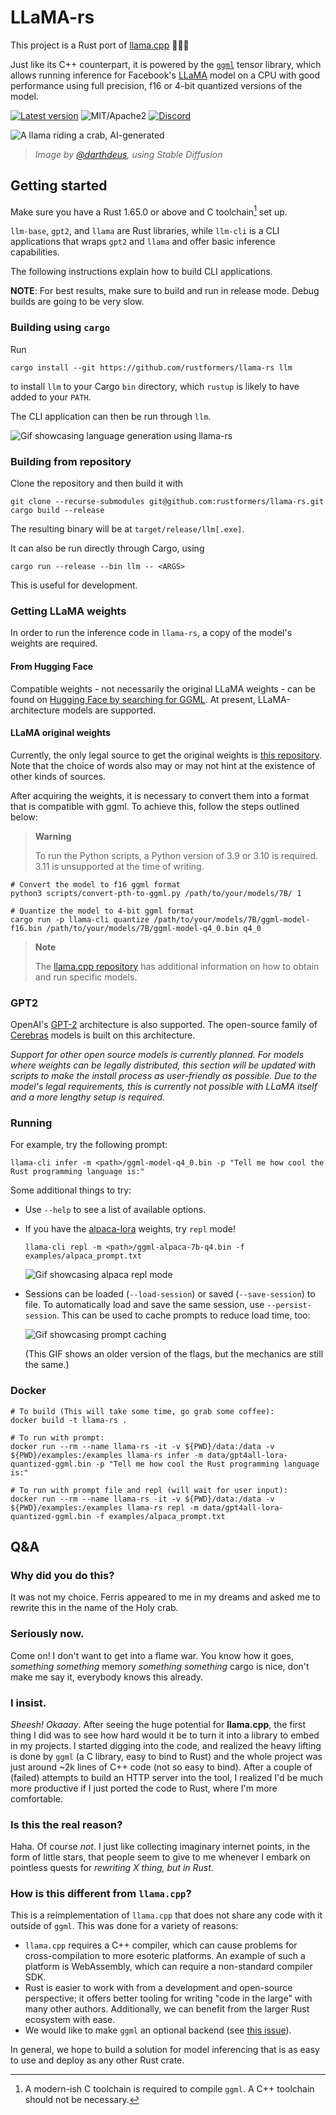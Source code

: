 # LLaMA-rs

This project is a Rust port of
[llama.cpp](https://github.com/ggerganov/llama.cpp) 🦙🦀🚀

Just like its C++ counterpart, it is powered by the
[`ggml`](https://github.com/ggerganov/ggml) tensor library, which allows running
inference for Facebook's [LLaMA](https://github.com/facebookresearch/llama)
model on a CPU with good performance using full precision, f16 or 4-bit
quantized versions of the model.

[![Latest version](https://img.shields.io/crates/v/llama-rs.svg)](https://crates.io/crates/llama_rs)
![MIT/Apache2](https://shields.io/badge/license-MIT%2FApache--2.0-blue)
[![Discord](https://img.shields.io/discord/1085885067601137734)](https://discord.gg/YB9WaXYAWU)

![A llama riding a crab, AI-generated](./doc/resources/logo2.png)

> _Image by [@darthdeus](https://github.com/darthdeus/), using Stable Diffusion_

## Getting started

Make sure you have a Rust 1.65.0 or above and C toolchain[^1] set up.

`llm-base`, `gpt2`, and `llama` are Rust libraries, while `llm-cli` is a CLI
applications that wraps `gpt2` and `llama` and offer basic inference
capabilities.

The following instructions explain how to build CLI applications.

**NOTE**: For best results, make sure to build and run in release mode.
Debug builds are going to be very slow.

### Building using `cargo`

Run

```shell
cargo install --git https://github.com/rustformers/llama-rs llm
```

to install `llm` to your Cargo `bin` directory, which `rustup` is likely to
have added to your `PATH`.

The CLI application can then be run through `llm`.

![Gif showcasing language generation using llama-rs](./doc/resources/llama_gif.gif)

### Building from repository

Clone the repository and then build it with

```shell
git clone --recurse-submodules git@github.com:rustformers/llama-rs.git
cargo build --release
```

The resulting binary will be at `target/release/llm[.exe]`.

It can also be run directly through Cargo, using

```shell
cargo run --release --bin llm -- <ARGS>
```

This is useful for development.

### Getting LLaMA weights

In order to run the inference code in `llama-rs`, a copy of the model's weights
are required.

#### From Hugging Face

Compatible weights - not necessarily the original LLaMA weights - can be found
on [Hugging Face by searching for GGML](https://huggingface.co/models?search=ggml).
At present, LLaMA-architecture models are supported.

#### LLaMA original weights

Currently, the only legal source to get the original weights is [this
repository](https://github.com/facebookresearch/llama/blob/main/README.md#llama).
Note that the choice of words also may or may not hint at the existence of other
kinds of sources.

After acquiring the weights, it is necessary to convert them into a format that
is compatible with ggml. To achieve this, follow the steps outlined below:

> **Warning**
>
> To run the Python scripts, a Python version of 3.9 or 3.10 is required. 3.11
> is unsupported at the time of writing.

```shell
# Convert the model to f16 ggml format
python3 scripts/convert-pth-to-ggml.py /path/to/your/models/7B/ 1

# Quantize the model to 4-bit ggml format
cargo run -p llama-cli quantize /path/to/your/models/7B/ggml-model-f16.bin /path/to/your/models/7B/ggml-model-q4_0.bin q4_0
```

> **Note**
>
> The [llama.cpp repository](https://github.com/ggerganov/llama.cpp) has
> additional information on how to obtain and run specific models.

### GPT2

OpenAI's [GPT-2](https://jalammar.github.io/illustrated-gpt2/) architecture is
also supported. The open-source family of
[Cerebras](https://www.cerebras.net/blog/cerebras-gpt-a-family-of-open-compute-efficient-large-language-models/)
models is built on this architecture.

_Support for other open source models is currently planned. For models where
weights can be legally distributed, this section will be updated with scripts to
make the install process as user-friendly as possible. Due to the model's legal
requirements, this is currently not possible with LLaMA itself and a more
lengthy setup is required._

### Running

For example, try the following prompt:

```shell
llama-cli infer -m <path>/ggml-model-q4_0.bin -p "Tell me how cool the Rust programming language is:"
```

Some additional things to try:

- Use `--help` to see a list of available options.
- If you have the [alpaca-lora](https://github.com/tloen/alpaca-lora) weights,
  try `repl` mode!

  ```shell
  llama-cli repl -m <path>/ggml-alpaca-7b-q4.bin -f examples/alpaca_prompt.txt
  ```

  ![Gif showcasing alpaca repl mode](./doc/resources/alpaca_repl_screencap.gif)

- Sessions can be loaded (`--load-session`) or saved (`--save-session`) to file.
  To automatically load and save the same session, use `--persist-session`.
  This can be used to cache prompts to reduce load time, too:

  ![Gif showcasing prompt caching](./doc/resources/prompt_caching_screencap.gif)

  (This GIF shows an older version of the flags, but the mechanics are still the same.)

[^1]:
    A modern-ish C toolchain is required to compile `ggml`. A C++ toolchain
    should not be necessary.

### Docker

```shell
# To build (This will take some time, go grab some coffee):
docker build -t llama-rs .

# To run with prompt:
docker run --rm --name llama-rs -it -v ${PWD}/data:/data -v ${PWD}/examples:/examples llama-rs infer -m data/gpt4all-lora-quantized-ggml.bin -p "Tell me how cool the Rust programming language is:"

# To run with prompt file and repl (will wait for user input):
docker run --rm --name llama-rs -it -v ${PWD}/data:/data -v ${PWD}/examples:/examples llama-rs repl -m data/gpt4all-lora-quantized-ggml.bin -f examples/alpaca_prompt.txt
```

## Q&A

### Why did you do this?

It was not my choice. Ferris appeared to me in my dreams and asked me
to rewrite this in the name of the Holy crab.

### Seriously now.

Come on! I don't want to get into a flame war. You know how it goes,
_something something_ memory _something something_ cargo is nice, don't make
me say it, everybody knows this already.

### I insist.

_Sheesh! Okaaay_. After seeing the huge potential for **llama.cpp**,
the first thing I did was to see how hard would it be to turn it into a
library to embed in my projects. I started digging into the code, and realized
the heavy lifting is done by `ggml` (a C library, easy to bind to Rust) and
the whole project was just around ~2k lines of C++ code (not so easy to bind).
After a couple of (failed) attempts to build an HTTP server into the tool, I
realized I'd be much more productive if I just ported the code to Rust, where
I'm more comfortable.

### Is this the real reason?

Haha. Of course _not_. I just like collecting imaginary internet
points, in the form of little stars, that people seem to give to me whenever I
embark on pointless quests for _rewriting X thing, but in Rust_.

### How is this different from `llama.cpp`?

This is a reimplementation of `llama.cpp` that does not share any code with it
outside of `ggml`. This was done for a variety of reasons:

- `llama.cpp` requires a C++ compiler, which can cause problems for
  cross-compilation to more esoteric platforms. An example of such a platform
  is WebAssembly, which can require a non-standard compiler SDK.
- Rust is easier to work with from a development and open-source perspective;
  it offers better tooling for writing "code in the large" with many other
  authors. Additionally, we can benefit from the larger Rust ecosystem with
  ease.
- We would like to make `ggml` an optional backend
  (see [this issue](https://github.com/rustformers/llama-rs/issues/31)).

In general, we hope to build a solution for model inferencing that is as easy
to use and deploy as any other Rust crate.
